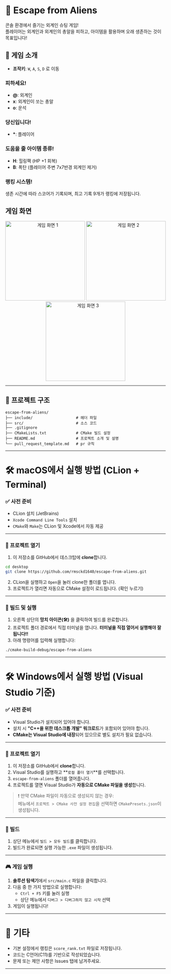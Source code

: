 # 👾 Escape from Aliens

콘솔 환경에서 즐기는 외계인 슈팅 게임!  
플레이어는 외계인과 외계인의 총알을 피하고, 아이템을 활용하며 오래 생존하는 것이 목표입니다!

## 🧩 게임 소개

- **조작키**: `W`, `A`, `S`, `D` 로 이동

### 피하세요!
- **@**: 외계인
- **x**: 외계인이 쏘는 총알
- **o**: 운석
### 당신입니다!
- **\***: 플레이어
### 도움을 줄 아이템 종류!
- **H**: 힐링팩 (HP +1 회복)
- **B**: 폭탄 (플레이어 주변 7x7반경 외계인 제거)
### 랭킹 시스템!
생존 시간에 따라 스코어가 기록되며, 최고 기록 9개가 랭킹에 저장됩니다.

## 게임 화면
<p align="center">
  <img src="https://github.com/user-attachments/assets/ec11b084-7f20-468e-af61-6ea53fdce683" alt="게임 화면 1" width="250" height="250" />
  <img src="https://github.com/user-attachments/assets/cbc8fb89-2304-4dd3-8963-3b82302fcf53" alt="게임 화면 2" width="250" height="250" />
  <img src="https://github.com/user-attachments/assets/78aa467a-58d6-4107-8680-c5f4f491b56b" alt="게임 화면 3" width="250" height="250" />
</p>


---

## 🧰 프로젝트 구조

```
escape-from-aliens/
├── include/                   # 헤더 파일
├── src/                       # 소스 코드
├── .gitignore
├── CMakeLists.txt             # CMake 빌드 설정
├── README.md                  # 프로젝트 소개 및 설명
└── pull_request_template.md   # pr 규칙
```

---

# 🛠️ macOS에서 실행 방법 (CLion + Terminal)

### ✅ 사전 준비

- CLion 설치 (JetBrains)
- `Xcode Command Line Tools` 설치
- `CMake`와 `Make`는 CLion 및 Xcode에서 자동 제공

---

### 📂 프로젝트 열기

1. 이 저장소를 GitHub에서 데스크탑에 **clone**합니다.

```bash
cd desktop
git clone https://github.com/rmsckd1640/escape-from-aliens.git
```

2. CLion을 실행하고 `Open`을 눌러 clone한 폴더를 엽니다.  
3. 프로젝트가 열리면 자동으로 CMake 설정이 로드됩니다. (확인 누르기)

---

### 🧱 빌드 및 실행

1. 오른쪽 상단의 **망치 아이콘(🛠️)** 을 클릭하여 빌드를 완료합니다.
2. 프로젝트 폴더 경로에서 직접 터미널을 엽니다. **터미널을 직접 열어서 실행해야 잘 됩니다!!**
3. 아래 명령어를 입력해 실행합니다:
```bash
./cmake-build-debug/escape-from-aliens
```
---

# 🛠️ Windows에서 실행 방법 (Visual Studio 기준)

### ✅ 사전 준비

- Visual Studio가 설치되어 있어야 합니다.
- 설치 시 **"C++을 위한 데스크톱 개발" 워크로드**가 포함되어 있어야 합니다.
- **CMake는 Visual Studio에 내장**되어 있으므로 별도 설치가 필요 없습니다.

---

### 📂 프로젝트 열기

1. 이 저장소를 GitHub에서 **clone**합니다.
2. Visual Studio를 실행하고 **`로컬 폴더 열기`**를 선택합니다.
3. `escape-from-aliens` 폴더를 열어줍니다.
4. 프로젝트를 열면 Visual Studio가 **자동으로 CMake 파일을 생성**합니다.

> ❗ 만약 CMake 파일이 자동으로 생성되지 않는 경우:  
> 메뉴에서 `프로젝트 > CMake 사전 설정 편집`을 선택하면 `CMakePresets.json`이 생성됩니다.

---

### 🧱 빌드

1. 상단 메뉴에서 `빌드 > 모두 빌드`를 클릭합니다.
2. 빌드가 완료되면 실행 가능한 `.exe` 파일이 생성됩니다.

---

### 🎮 게임 실행

1. **솔루션 탐색기**에서 `src/main.c` 파일을 클릭합니다.
2. 다음 중 한 가지 방법으로 실행합니다:
   - `Ctrl + F5` 키를 눌러 실행  
   - 상단 메뉴에서 `디버그 > 디버그하지 않고 시작` 선택  
3. 게임이 실행됩니다!

---

# 📝 기타

- 기본 설정에서 랭킹은 `score_rank.txt` 파일로 저장됩니다.
- 코드는 C언어(C11)를 기반으로 작성되었습니다.
- 문제 또는 제안 사항은 Issues 탭에 남겨주세요.

---
